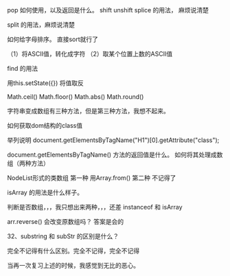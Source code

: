 pop   如何使用，以及返回是什么。
shift
unshift
splice 的用法，  麻烦说清楚

split  的用法，麻烦说清楚  

如何给字母排序。  直接sort就行了

（1）将ASCII值，转化成字符
（2）取某个位置上数的ASCII值


find 的用法

用this.setState({}) 将值取反

Math.ceil()
Math.floor()
Math.abs()
Math.round()


字符串变成数组有三种方法，但是第三种方法，我想不起来。

如何获取dom结构的class值

举列说明
document.getElementsByTagName("H1")[0].getAttribute("class");



document.getElementsByTagName()  方法的返回值是什么。 如何将其处理成数组（两种方法）

NodeList形式的类数组
第一种 用Array.from()
第二种 不记得了


isArray 的用法是什么样子。

判断是否数组，，，我只想出来两种，，，还差 instanceof   和 isArray

arr.reverse()  会改变原数组吗？ 答案是会的


32、substring 和 subStr 的区别是什么？

完全不记得有什么区别。完全不记得，完全不记得

当再一次复习上述的时候，我感觉到无比的恶心。

